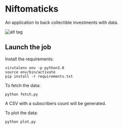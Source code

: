 # Niftomaticks
An application to back collectible investments with data.

![alt tag](https://i.ibb.co/Jx75Wjv/Screenshot-2021-08-30-at-18-21-00.png)


## Launch the job

Install the requirements:

```
virutalenv env -p python3.8
source env/bin/activate
pip install -r requirements.txt 
```

To fetch the data:

```
python fetch.py
```

A CSV with a subscribers count will be generated.

To plot the data:

```
python plot.py
```
